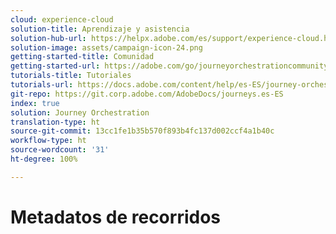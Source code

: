 ```yaml
---
cloud: experience-cloud
solution-title: Aprendizaje y asistencia
solution-hub-url: https://helpx.adobe.com/es/support/experience-cloud.html
solution-image: assets/campaign-icon-24.png
getting-started-title: Comunidad
getting-started-url: https://adobe.com/go/journeyorchestrationcommunity
tutorials-title: Tutoriales
tutorials-url: https://docs.adobe.com/content/help/es-ES/journey-orchestration-learn/tutorials/understanding-journey-orchestration.html
git-repo: https://git.corp.adobe.com/AdobeDocs/journeys.es-ES
index: true
solution: Journey Orchestration
translation-type: ht
source-git-commit: 13cc1fe1b35b570f893b4fc137d002ccf4a1b40c
workflow-type: ht
source-wordcount: '31'
ht-degree: 100%

---
```



# Metadatos de recorridos
